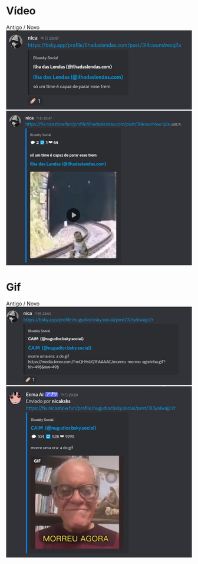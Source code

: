 # Vídeo
Antigo / Novo</br>
<img src="./.github/1.png">
<img src="./.github/2.png">

# Gif
Antigo / Novo</br>
<img src="./.github/3.png">
<img src="./.github/4.png">
